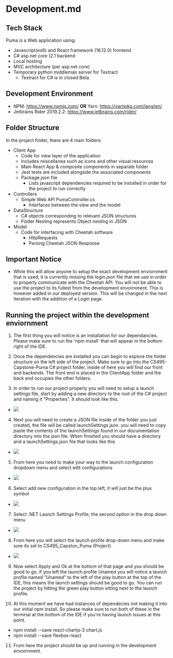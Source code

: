 # Development.md
## Tech Stack
Puma is a Web application using: 
* Javascript(es6) and React framework (16.12.0) frontend
* C# asp.net core (2.1 backend
* Local hosting
* MVC architecture (per asp.net core)
* Temporary python middleman server for Textract
  * Textract for C# is in closed Beta

## Development Environment
* NPM: https://www.npmjs.com/ **OR** Yarn: https://yarnpkg.com/lang/en/
* Jetbrains Rider 2019.2.2: https://www.jetbrains.com/rider/

## Folder Structure
In the project folder, there are 4 main folders: 
* Client App 
	* Code for view layer of the application
	* Includes miscellanea such as icons and other visual resources
	* Main React App & composite components in separate folder
	* Jest tests are included alongside the associated components
	* Package.json file
		* Lists javascript dependencies required to be installed in order for the project to run correctly
* Controllers
	* Simple Web API PumaController.cs
		* Interfaces between the view and the model
* DataStructure
	* C# objects corresponding to relevant JSON structures
	* Folder Nesting represents Object nesting in JSON
* Model
	* Code for interfacing with Cheetah software
		* HttpRequests
		* Parsing Cheetah JSON Response
		
## Important Notice
* While this will allow anyone to setup the exact development enviornment that is used, it is currently missing the login.json file that we use in order to properly communicate with the Cheetah API. You will not be able to use the project to its fullest from the development envoirnment. This is however added in our deployed version. This will be changed in the next iteration with the addition of a Login page.
		
## Running the project within the development enviornment

1. The first thing you will notice is an installation for our dependancies. Please make sure to run the 'npm install' that will appear in the bottom right of the IDE.

2. Once the dependencies are installed you can begin to explore the folder structure on the left side of the project. Make sure to go into the CS495-Capstone-Puma C# project folder, inside of here you will find our front and backends. The front end is placed in the ClientApp folder and the back end occupies the other folders.

3. In order to run our project properly you will need to setup a launch settings file, start by adding a new directory to the root of the C# project and naming it "Properties". It should look like this.  
* ![](images/directory.png)

4. Next you will need to create a JSON file inside of the folder you just created, the file will be called launchSettings.json. you will need to copy paste the contents of the launchSettings found in our documentation directory into the json file. When finished you should have a directory and a launchSettings.json file that looks like this
* ![](images/launchSettings.png)

5. From here you need to make your way to the launch configuration dropdown menu and select edit configurations
* ![](images/launchconfig1.png)

6. Select add new configuration in the top left, it will just be the plus symbol
* ![](images/launchconfig2.png)

7. Select .NET Launch Settings Profile, the second option in the drop down menu
* ![](images/launchconfig3.png)

8. From here you will select the launch profile drop-down menu and make sure its set to CS495_Capston_Puma (Project)
* ![](images/launchconfig4.png)

9. Now select Apply and Ok at the bottom of that page and you should be good to go, if you left the launch profile Unamed you will notice a launch profile named "Unamed" to the left of the play button at the top of the IDE, this means the launch settings should be good to go. You can run the project by hitting the green play button sitting next to the launch profile.

10. At this moment we have had instances of dependecies not making it into our initial npm install. So please make sure to run both of these in the terminal at the bottom of the IDE if you're having launch issues at this point.

* npm install --save react-chartjs-2 chart.js
* npm install --save flexbox-react

11. From here the project should be up and running in the development envoirnment.
